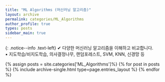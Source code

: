 ```yaml
---
title: "ML Algorithms (머신러닝 알고리즘)"
layout: archive
permalink: categories/ML_Algorithms
author_profile: true
types: posts
sidebar_main: true
---
```


{: .notice--info .text-left}
  ✔ 다양한 머신러닝 알고리즘을 이해하고 비교합니다.   
  ▪️ 지도학습/비지도학습, 의사결정나무, 랜덤포레스트, SVM, KNN, 신경망 등

{% assign posts = site.categories['ML_Algorithms']%}
{% for post in posts %}
  {% include archive-single.html type=page.entries_layout %}
{% endfor %}